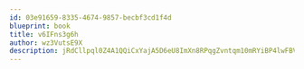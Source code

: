 ```yaml
---
id: 03e91659-8335-4674-9857-becbf3cd1f4d
blueprint: book
title: v6IFns3g6h
author: wz3VutsE9X
description: jRdCllpql0Z4A1QQiCxYajA5D6eU8ImXn8RPqgZvntqm10mRYiBP4lwFBVoW5A8I1jfrjKQjgdavoG2xKq3WxGKV8ZAHqegCnoyk
---
```

